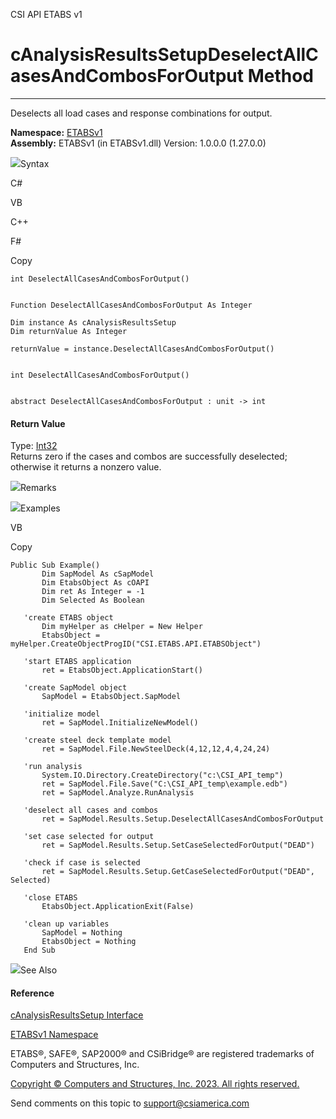 ﻿

CSI API ETABS v1

# cAnalysisResultsSetupDeselectAllCasesAndCombosForOutput Method  
  
---  
  
Deselects all load cases and response combinations for output.

**Namespace:** [ETABSv1](2780f1b8-2033-5289-2298-1cdb2a7508d9.htm)  
**Assembly:** ETABSv1 (in ETABSv1.dll) Version: 1.0.0.0 (1.27.0.0)

![](../icons/SectionExpanded.png)Syntax

C#

VB

C++

F#

Copy

    
    
    int DeselectAllCasesAndCombosForOutput()
    
    
    Function DeselectAllCasesAndCombosForOutput As Integer
    
    Dim instance As cAnalysisResultsSetup
    Dim returnValue As Integer
    
    returnValue = instance.DeselectAllCasesAndCombosForOutput()
    
    
    int DeselectAllCasesAndCombosForOutput()
    
    
    abstract DeselectAllCasesAndCombosForOutput : unit -> int 
    

#### Return Value

Type: [Int32](https://docs.microsoft.com/dotnet/api/system.int32)  
Returns zero if the cases and combos are successfully deselected; otherwise it
returns a nonzero value.

![](../icons/SectionExpanded.png)Remarks

![](../icons/SectionExpanded.png)Examples

VB

Copy

    
    
    Public Sub Example()
           Dim SapModel As cSapModel
           Dim EtabsObject As cOAPI
           Dim ret As Integer = -1
           Dim Selected As Boolean
    
       'create ETABS object
           Dim myHelper as cHelper = New Helper
           EtabsObject = myHelper.CreateObjectProgID("CSI.ETABS.API.ETABSObject")
    
       'start ETABS application
           ret = EtabsObject.ApplicationStart()
    
       'create SapModel object
           SapModel = EtabsObject.SapModel
    
       'initialize model
           ret = SapModel.InitializeNewModel()
    
       'create steel deck template model
           ret = SapModel.File.NewSteelDeck(4,12,12,4,4,24,24)
    
       'run analysis
           System.IO.Directory.CreateDirectory("c:\CSI_API_temp")
           ret = SapModel.File.Save("C:\CSI_API_temp\example.edb")
           ret = SapModel.Analyze.RunAnalysis
    
       'deselect all cases and combos
           ret = SapModel.Results.Setup.DeselectAllCasesAndCombosForOutput
    
       'set case selected for output
           ret = SapModel.Results.Setup.SetCaseSelectedForOutput("DEAD")
    
       'check if case is selected
           ret = SapModel.Results.Setup.GetCaseSelectedForOutput("DEAD", Selected)
    
       'close ETABS
           EtabsObject.ApplicationExit(False)
    
       'clean up variables
           SapModel = Nothing
           EtabsObject = Nothing
       End Sub

![](../icons/SectionExpanded.png)See Also

#### Reference

[cAnalysisResultsSetup Interface](25527ed4-d035-9576-e3ec-a63103f2c352.htm)

[ETABSv1 Namespace](2780f1b8-2033-5289-2298-1cdb2a7508d9.htm)

ETABS®, SAFE®, SAP2000® and CSiBridge® are registered trademarks of Computers
and Structures, Inc.  

[Copyright © Computers and Structures, Inc. 2023. All rights
reserved.](http://www.csiamerica.com)

Send comments on this topic to
[support@csiamerica.com](mailto:support%40csiamerica.com?Subject=CSI%20API%20ETABS%20v1)

